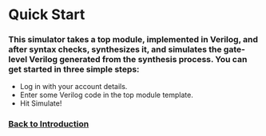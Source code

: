 # Quick Start
### This simulator takes a top module, implemented in Verilog, and after syntax checks, synthesizes it, and simulates the gate-level Verilog generated from the synthesis process.  You can get started in three simple steps:
- Log in with your account details.
- Enter some Verilog code in the top module template.
- Hit Simulate!
### <a href="#" onclick='displayPage("md/intro.md")'>Back to Introduction</a>